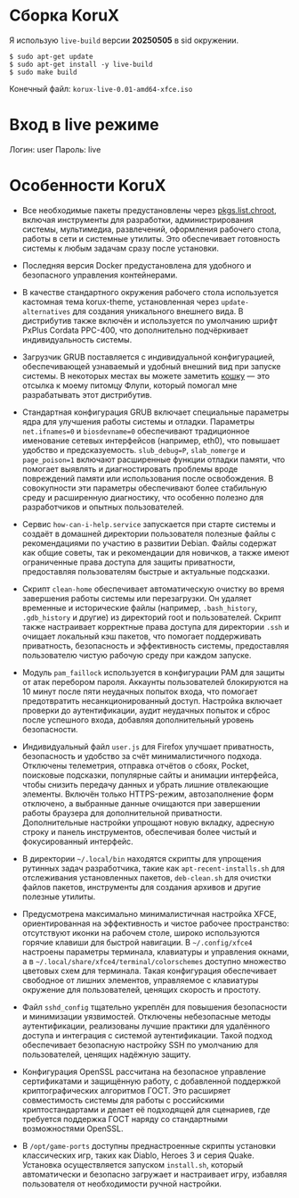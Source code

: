 # Сборка KoruX

Я использую `live-build` версии **20250505** в sid окружении.

```
$ sudo apt-get update
$ sudo apt-get install -y live-build
$ sudo make build
```

Конечный файл: `korux-live-0.01-amd64-xfce.iso`

# Вход в live режиме

Логин: user
Пароль: live

# Особенности KoruX

* Все необходимые пакеты предустановлены через
  [pkgs.list.chroot](https://github.com/KoruX-GNU-Linux/KoruX/blob/master/config/package-lists/pkgs.list.chroot),
  включая инструменты для разработки, администрирования системы, мультимедиа,
  развлечений, оформления рабочего стола, работы в сети и системные утилиты. Это
  обеспечивает готовность системы к любым задачам сразу после установки.

* Последняя версия Docker предустановлена для удобного и безопасного управления
  контейнерами.

* В качестве стандартного окружения рабочего стола используется кастомная тема
  korux-theme, установленная через `update-alternatives` для создания
  уникального внешнего вида. В дистрибутив также включён и используется по
  умолчанию шрифт PxPlus Cordata PPC-400, что дополнительно подчёркивает
  индивидуальность системы.

* Загрузчик GRUB поставляется с индивидуальной конфигурацией, обеспечивающей
  узнаваемый и удобный внешний вид при запуске системы. В некоторых местах вы
  можете заметить
  [кошку](https://github.com/KoruX-GNU-Linux/KoruX/blob/master/flupi.jpg) — это
  отсылка к моему питомцу Флупи, который помогал мне разрабатывать этот
  дистрибутив.

* Стандартная конфигурация GRUB включает специальные параметры ядра для улучшения
  работы системы и отладки. Параметры `net.ifnames=0` и `biosdevname=0`
  обеспечивают традиционное именование сетевых интерфейсов (например, eth0), что
  повышает удобство и предсказуемость. `slub_debug=P`, `slab_nomerge` и
  `page_poison=1` включают расширенные функции отладки памяти, что помогает
  выявлять и диагностировать проблемы вроде повреждений памяти или использования
  после освобождения. В совокупности эти параметры обеспечивают более стабильную
  среду и расширенную диагностику, что особенно полезно для разработчиков и
  опытных пользователей.

* Сервис `how-can-i-help.service` запускается при старте системы и создаёт в
  домашней директории пользователя полезные файлы с рекомендациями по участию в
  развитии Debian. Файлы содержат как общие советы, так и рекомендации для
  новичков, а также имеют ограниченные права доступа для защиты приватности,
  предоставляя пользователям быстрые и актуальные подсказки.

* Скрипт `clean-home` обеспечивает автоматическую очистку во время завершения
  работы системы или перезагрузки. Он удаляет временные и исторические файлы
  (например, `.bash_history`, `.gdb_history` и другие) из директорий root и
  пользователей. Скрипт также настраивает корректные права доступа для директории
  `.ssh` и очищает локальный кэш пакетов, что помогает поддерживать приватность,
  безопасность и эффективность системы, предоставляя пользователю чистую рабочую
  среду при каждом запуске.

* Модуль `pam_faillock` используется в конфигурации PAM для защиты от атак
  перебором пароля. Аккаунты пользователей блокируются на 10 минут после пяти
  неудачных попыток входа, что помогает предотвратить несанкционированный доступ.
  Настройка включает проверки до аутентификации, аудит неудачных попыток и сброс
  после успешного входа, добавляя дополнительный уровень безопасности.

* Индивидуальный файл `user.js` для Firefox улучшает приватность, безопасность и
  удобство за счёт минималистичного подхода. Отключены телеметрия, отправка
  отчётов о сбоях, Pocket, поисковые подсказки, популярные сайты и анимации
  интерфейса, чтобы снизить передачу данных и убрать лишние отвлекающие элементы.
  Включён только HTTPS-режим, автозаполнение форм отключено, а выбранные данные
  очищаются при завершении работы браузера для дополнительной приватности.
  Дополнительные настройки упрощают новую вкладку, адресную строку и панель
  инструментов, обеспечивая более чистый и фокусированный интерфейс.

* В директории `~/.local/bin` находятся скрипты для упрощения рутинных задач
  разработчика, такие как `apt-recent-installs.sh` для отслеживания установленных
  пакетов, `deb-clean.sh` для очистки файлов пакетов, инструменты для создания
  архивов и другие полезные утилиты.

* Предусмотрена максимально минималистичная настройка XFCE, ориентированная на
  эффективность и чистое рабочее пространство: отсутствуют иконки на рабочем
  столе, широко используются горячие клавиши для быстрой навигации. В
  `~/.config/xfce4` настроены параметры терминала, клавиатуры и управления окнами, а
  в `~/.local/share/xfce4/terminal/colorschemes` доступно множество цветовых схем
  для терминала. Такая конфигурация обеспечивает свободное от лишних элементов,
  управляемое с клавиатуры окружение для пользователей, ценящих скорость и
  простоту.

* Файл `sshd_config` тщательно укреплён для повышения безопасности и минимизации
  уязвимостей. Отключены небезопасные методы аутентификации, реализованы лучшие
  практики для удалённого доступа и интеграция с системой аутентификации. Такой
  подход обеспечивает безопасную настройку SSH по умолчанию для пользователей,
  ценящих надёжную защиту.

* Конфигурация OpenSSL рассчитана на безопасное управление сертификатами и
  защищённую работу, с добавленной поддержкой криптографических алгоритмов ГОСТ.
  Это расширяет совместимость системы для работы с российскими криптостандартами и
  делает её подходящей для сценариев, где требуется поддержка ГОСТ наряду со
  стандартными возможностями OpenSSL.

* В `/opt/game-ports` доступны преднастроенные скрипты установки классических игр,
  таких как Diablo, Heroes 3 и серия Quake. Установка осуществляется запуском
  `install.sh`, который автоматически и безопасно загружает и настраивает игру,
  избавляя пользователя от необходимости ручной настройки.
